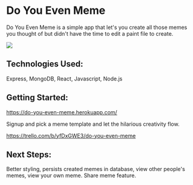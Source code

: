 # Do You Even Meme

Do You Even Meme is a simple app that let's you create all those memes you thought of but didn't have the time to edit a paint file to create.

![](https://i.imgur.com/VJHSXBx.jpg)

## Technologies Used:

Express, MongoDB, React, Javascript, Node.js

## Getting Started:

https://do-you-even-meme.herokuapp.com/

Signup and pick a meme template and let the hilarious creativity flow.

https://trello.com/b/yfDxGWE3/do-you-even-meme

## Next Steps:

Better styling, persists created memes in database, view other people's memes, view your own meme. Share meme feature.
